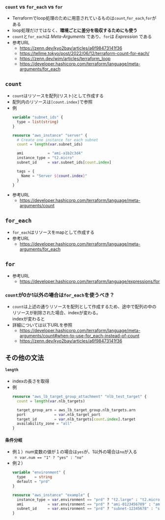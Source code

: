 ### `count` vs `for_each` vs `for`
- Terraformでloop処理のために用意されているものは`count`,`for_each`,`for`がある
- loop処理だけではなく、**環境ごとに差分を吸収するためにも使う**
- `count`と`for_each`は *Meta-Arguments* であり、`for`は *Expression* である
- 参考URL
  - https://zenn.dev/kyo2bay/articles/a6f98473141f36
  - https://tellme.tokyo/post/2022/06/12/terraform-count-for-each/
  - https://zenn.dev/wim/articles/terraform_loop
  - https://developer.hashicorp.com/terraform/language/meta-arguments/for_each

## `count`
- `count`はリソースを配列(リスト)として作成する
- 配列内のリソースは`[count.index]`で参照
- 例
  ~~~tf
  variable "subnet_ids" {
    type = list(string)
  }

  resource "aws_instance" "server" {
    # Create one instance for each subnet
    count = length(var.subnet_ids)

    ami           = "ami-a1b2c3d4"
    instance_type = "t2.micro"
    subnet_id     = var.subnet_ids[count.index]

    tags = {
      Name = "Server ${count.index}"
    }
  }
  ~~~
- 参考URL
  - https://developer.hashicorp.com/terraform/language/meta-arguments/count

## `for_each`
- `for_each`はリソースをmapとして作成する
- 参考URL
  - https://developer.hashicorp.com/terraform/language/meta-arguments/for_each

## `for`
- 参考URL
  - https://developer.hashicorp.com/terraform/language/expressions/for

### `count`が0か1以外の場合は`for_each`を使うべき？
- `count`は上述の通りリソースを配列として作成するため、途中で配列の中のリソースが削除された場合、indexが変わる。  
  indexが変わると
- 詳細については以下URLを参照
  - https://developer.hashicorp.com/terraform/language/meta-arguments/count#when-to-use-for_each-instead-of-count
  - https://zenn.dev/kyo2bay/articles/a6f98473141f36

## その他の文法
#### `length`
- indexの長さを取得
- 例
  ```tf
  resource "aws_lb_target_group_attachment" "nlb_test_target" {
    count = length(var.nlb_targets)

    target_group_arn = aws_lb_target_group.nlb_targets.arn
    port             = var.nlb_target_port
    target_id        = var.nlb_targets[count.index].target
    availability_zone = "all"
  }
  ```

#### 条件分岐
- 例１）num変数の値が１の場合は`yes`が、1以外の場合は`no`が入る
  - `var.num == "1" ? "yes" : "no"`
- 例２）  
  ~~~tf
  variable "environment" {
    type    = string
    default = "prd"
  }

  resource "aws_instance" "example" {
    instance_type = var.environment == "prd" ? "t2.large" : "t2.micro"
    ami           = var.environment == "prd" ? "ami-0123456789" : "ami-9876543210"
    subnet_id     = var.environment == "prd" ? "subnet-12345678" : "subnet-87654321"
  }
  ~~~